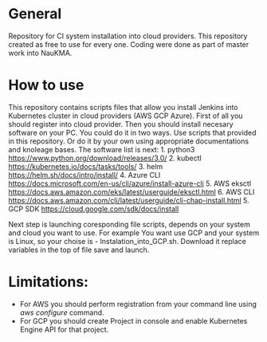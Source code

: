 # General
Repository for CI system installation into cloud providers. 
This repository created as free to use for every one.
Coding were done as part of master work into NauKMA. 

# How to use

This repository contains scripts files that allow you install Jenkins into Kubernetes cluster in cloud providers (AWS GCP Azure).
First of all you should register into cloud provider.
Then you should install necesary software on your PC. 
You could do it in two ways. Use scripts that provided in this repository. 
Or do it by your own using appropriate documentations and knoleage bases.
The software list is next:
    1. python3 https://www.python.org/download/releases/3.0/
    2. kubectl https://kubernetes.io/docs/tasks/tools/
    3. helm https://helm.sh/docs/intro/install/
    4. Azure CLI https://docs.microsoft.com/en-us/cli/azure/install-azure-cli 
    5. AWS eksctl https://docs.aws.amazon.com/eks/latest/userguide/eksctl.html 
    6. AWS CLI https://docs.aws.amazon.com/cli/latest/userguide/cli-chap-install.html
    5. GCP SDK https://cloud.google.com/sdk/docs/install

Next step is launching coresponding file scripts, depends on your system and cloud you want to use. 
For example You want use GCP and your system is Linux, so your choise is - Instalation_into_GCP.sh.
Download it replace variables in the top of file save and launch.

# Limitations: 
 - For AWS you should perform registration from your command line using *aws configure* command. 
 - For GCP you should create Project in console and enable Kubernetes Engine API for that project.